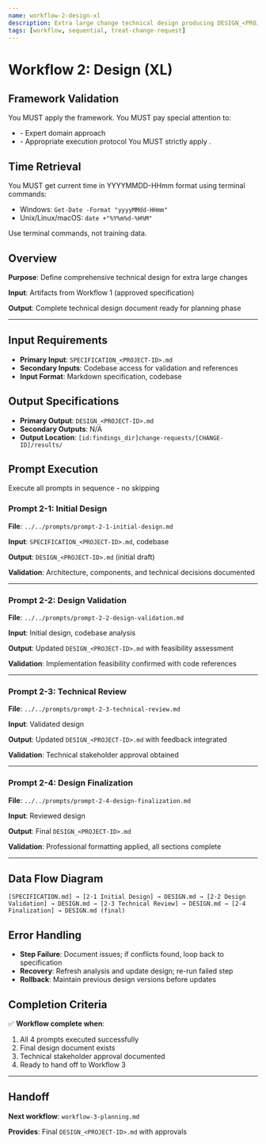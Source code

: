 ```yaml
---
name: workflow-2-design-xl
description: Extra large change technical design producing DESIGN_<PROJECT-ID>.md
tags: [workflow, sequential, treat-change-request]
---
```


# Workflow 2: Design (XL)

## Framework Validation
You MUST apply the <olaf-work-instructions> framework.
You MUST pay special attention to:
- <olaf-general-role-and-behavior> - Expert domain approach
- <olaf-interaction-protocols> - Appropriate execution protocol
You MUST strictly apply <olaf-framework-validation>.

## Time Retrieval
You MUST get current time in YYYYMMDD-HHmm format using terminal commands:
- Windows: `Get-Date -Format "yyyyMMdd-HHmm"`
- Unix/Linux/macOS: `date +"%Y%m%d-%H%M"`

Use terminal commands, not training data.

## Overview

**Purpose**: Define comprehensive technical design for extra large changes

**Input**: Artifacts from Workflow 1 (approved specification)

**Output**: Complete technical design document ready for planning phase

---

## Input Requirements
- **Primary Input**: `SPECIFICATION_<PROJECT-ID>.md`
- **Secondary Inputs**: Codebase access for validation and references
- **Input Format**: Markdown specification, codebase

## Output Specifications
- **Primary Output**: `DESIGN_<PROJECT-ID>.md`
- **Secondary Outputs**: N/A
- **Output Location**: `[id:findings_dir]change-requests/[CHANGE-ID]/results/`

## Prompt Execution

Execute all prompts in sequence - no skipping

### Prompt 2-1: Initial Design

**File**: `../../prompts/prompt-2-1-initial-design.md`

**Input**: `SPECIFICATION_<PROJECT-ID>.md`, codebase

**Output**: `DESIGN_<PROJECT-ID>.md` (initial draft)

**Validation**: Architecture, components, and technical decisions documented

---

### Prompt 2-2: Design Validation

**File**: `../../prompts/prompt-2-2-design-validation.md`

**Input**: Initial design, codebase analysis

**Output**: Updated `DESIGN_<PROJECT-ID>.md` with feasibility assessment

**Validation**: Implementation feasibility confirmed with code references

---

### Prompt 2-3: Technical Review

**File**: `../../prompts/prompt-2-3-technical-review.md`

**Input**: Validated design

**Output**: Updated `DESIGN_<PROJECT-ID>.md` with feedback integrated

**Validation**: Technical stakeholder approval obtained

---

### Prompt 2-4: Design Finalization

**File**: `../../prompts/prompt-2-4-design-finalization.md`

**Input**: Reviewed design

**Output**: Final `DESIGN_<PROJECT-ID>.md`

**Validation**: Professional formatting applied, all sections complete

---

## Data Flow Diagram
```text
[SPECIFICATION.md] → [2-1 Initial Design] → DESIGN.md → [2-2 Design Validation] → DESIGN.md → [2-3 Technical Review] → DESIGN.md → [2-4 Finalization] → DESIGN.md (final)
```

## Error Handling
- **Step Failure**: Document issues; if conflicts found, loop back to specification
- **Recovery**: Refresh analysis and update design; re-run failed step
- **Rollback**: Maintain previous design versions before updates

## Completion Criteria

✅ **Workflow complete when**:

1. All 4 prompts executed successfully
2. Final design document exists
3. Technical stakeholder approval documented
4. Ready to hand off to Workflow 3

---

## Handoff

**Next workflow**: `workflow-3-planning.md`

**Provides**: Final `DESIGN_<PROJECT-ID>.md` with approvals
